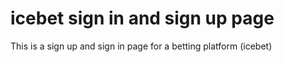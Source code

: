 # icebet  sign in and sign up page
This is a sign up and sign in page for a betting platform (icebet)
